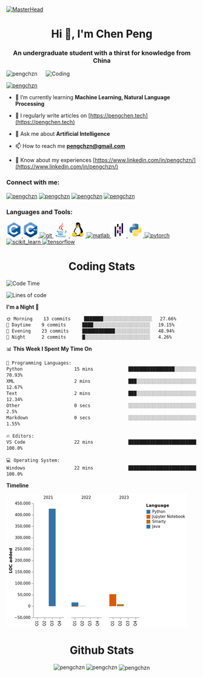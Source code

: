 [![MasterHead](https://img.freepik.com/premium-vector/machine-learning-banner-web-icon-set-data-mining-algorithm-neural-network_35632-107.jpg?w=2000)](https://github.com/pengchzn)
<h1 align="center">Hi 👋, I'm Chen Peng</h1>
<h3 align="center">An undergraduate student with a thirst for knowledge from China</h3>

<img align="right" alt="Coding" width="400" src="https://cdn.dribbble.com/users/926537/screenshots/4502924/python-2.gif">

<p align="left"> <img src="https://komarev.com/ghpvc/?username=pengchzn&label=Profile%20views&color=0e75b6&style=flat" alt="pengchzn" /> </p>

<p align="left"> <a href="https://twitter.com/pengchzn" target="blank"><img src="https://img.shields.io/twitter/follow/pengchzn?logo=twitter&style=for-the-badge" alt="pengchzn" /></a> </p>

- 🌱 I’m currently learning **Machine Learning, Natural Language Processing**

- 📝 I regularly write articles on [https://pengchen.tech](https://pengchen.tech)

- 💬 Ask me about **Artificial Intelligence**

- 📫 How to reach me **pengchzn@gmail.com**

- 📄 Know about my experiences [https://www.linkedin.com/in/pengchzn/](https://www.linkedin.com/in/pengchzn/)

<h3 align="left">Connect with me:</h3>
<p align="left">
<a href="https://twitter.com/pengchzn" target="blank"><img align="center" src="https://raw.githubusercontent.com/rahuldkjain/github-profile-readme-generator/master/src/images/icons/Social/twitter.svg" alt="pengchzn" height="30" width="40" /></a>
<a href="https://linkedin.com/in/pengchzn" target="blank"><img align="center" src="https://raw.githubusercontent.com/rahuldkjain/github-profile-readme-generator/master/src/images/icons/Social/linked-in-alt.svg" alt="pengchzn" height="30" width="40" /></a>
<a href="https://kaggle.com/pengchzn" target="blank"><img align="center" src="https://raw.githubusercontent.com/rahuldkjain/github-profile-readme-generator/master/src/images/icons/Social/kaggle.svg" alt="pengchzn" height="30" width="40" /></a>
<a href="https://www.leetcode.com/pengchzn" target="blank"><img align="center" src="https://raw.githubusercontent.com/rahuldkjain/github-profile-readme-generator/master/src/images/icons/Social/leet-code.svg" alt="pengchzn" height="30" width="40" /></a>
</p>

<h3 align="left">Languages and Tools:</h3>
<p align="left"> <a href="https://www.cprogramming.com/" target="_blank" rel="noreferrer"> <img src="https://raw.githubusercontent.com/devicons/devicon/master/icons/c/c-original.svg" alt="c" width="40" height="40"/> </a> <a href="https://www.w3schools.com/cpp/" target="_blank" rel="noreferrer"> <img src="https://raw.githubusercontent.com/devicons/devicon/master/icons/cplusplus/cplusplus-original.svg" alt="cplusplus" width="40" height="40"/> </a> <a href="https://git-scm.com/" target="_blank" rel="noreferrer"> <img src="https://www.vectorlogo.zone/logos/git-scm/git-scm-icon.svg" alt="git" width="40" height="40"/> </a> <a href="https://www.java.com" target="_blank" rel="noreferrer"> <img src="https://raw.githubusercontent.com/devicons/devicon/master/icons/java/java-original.svg" alt="java" width="40" height="40"/> </a> <a href="https://www.linux.org/" target="_blank" rel="noreferrer"> <img src="https://raw.githubusercontent.com/devicons/devicon/master/icons/linux/linux-original.svg" alt="linux" width="40" height="40"/> </a> <a href="https://www.mathworks.com/" target="_blank" rel="noreferrer"> <img src="https://upload.wikimedia.org/wikipedia/commons/2/21/Matlab_Logo.png" alt="matlab" width="40" height="40"/> </a> <a href="https://pandas.pydata.org/" target="_blank" rel="noreferrer"> <img src="https://raw.githubusercontent.com/devicons/devicon/2ae2a900d2f041da66e950e4d48052658d850630/icons/pandas/pandas-original.svg" alt="pandas" width="40" height="40"/> </a> <a href="https://www.python.org" target="_blank" rel="noreferrer"> <img src="https://raw.githubusercontent.com/devicons/devicon/master/icons/python/python-original.svg" alt="python" width="40" height="40"/> </a> <a href="https://pytorch.org/" target="_blank" rel="noreferrer"> <img src="https://www.vectorlogo.zone/logos/pytorch/pytorch-icon.svg" alt="pytorch" width="40" height="40"/> </a> <a href="https://scikit-learn.org/" target="_blank" rel="noreferrer"> <img src="https://upload.wikimedia.org/wikipedia/commons/0/05/Scikit_learn_logo_small.svg" alt="scikit_learn" width="40" height="40"/> </a> <a href="https://www.tensorflow.org" target="_blank" rel="noreferrer"> <img src="https://www.vectorlogo.zone/logos/tensorflow/tensorflow-icon.svg" alt="tensorflow" width="40" height="40"/> </a> </p>

<h1 align="center">Coding Stats</h1>


<!--START_SECTION:waka-->
![Code Time](http://img.shields.io/badge/Code%20Time-32%20hrs%2043%20mins-blue)

![Lines of code](https://img.shields.io/badge/From%20Hello%20World%20I%27ve%20Written-502%20Thousand%20lines%20of%20code-blue)

**I'm a Night 🦉** 

```text
🌞 Morning    13 commits     ███████░░░░░░░░░░░░░░░░░░   27.66% 
🌆 Daytime    9 commits      ████░░░░░░░░░░░░░░░░░░░░░   19.15% 
🌃 Evening    23 commits     ████████████░░░░░░░░░░░░░   48.94% 
🌙 Night      2 commits      █░░░░░░░░░░░░░░░░░░░░░░░░   4.26%

```


📊 **This Week I Spent My Time On** 

```text
💬 Programming Languages: 
Python                   15 mins             █████████████████░░░░░░░░   70.93% 
XML                      2 mins              ███░░░░░░░░░░░░░░░░░░░░░░   12.67% 
Text                     2 mins              ███░░░░░░░░░░░░░░░░░░░░░░   12.34% 
Other                    0 secs              ░░░░░░░░░░░░░░░░░░░░░░░░░   2.5% 
Markdown                 0 secs              ░░░░░░░░░░░░░░░░░░░░░░░░░   1.55%

🔥 Editors: 
VS Code                  22 mins             █████████████████████████   100.0%

💻 Operating System: 
Windows                  22 mins             █████████████████████████   100.0%

```

**Timeline**

![Chart not found](https://raw.githubusercontent.com/pengchzn/pengchzn/main/charts/bar_graph.png) 


<!--END_SECTION:waka-->


<h1 align="center">Github Stats</h1>
  <div align="center" >
  <img width="50%" src="https://github-readme-stats.vercel.app/api/top-langs?username=pengchzn&show_icons=true&locale=en&layout=compact" alt="pengchzn"> <img width="48%" src="https://github-readme-stats.vercel.app/api?username=pengchzn&show_icons=true" alt="pengchzn"> <img align="center" src="https://github-readme-streak-stats.herokuapp.com/?user=pengchzn&" alt="pengchzn" /></p>
  </div>
